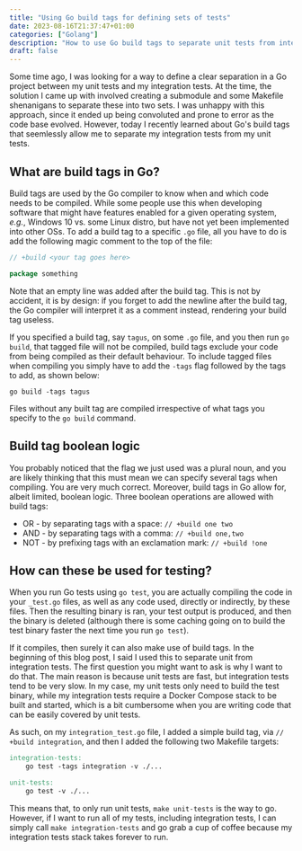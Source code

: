 ```yaml
---
title: "Using Go build tags for defining sets of tests"
date: 2023-08-16T21:37:47+01:00
categories: ["Golang"]
description: "How to use Go build tags to separate unit tests from integration or functional tests"
draft: false
---
```


Some time ago, I was looking for a way to define a clear separation in a Go project between my unit tests and my integration tests. At the time, the solution I came up with involved creating a submodule and some Makefile shenanigans to separate these into two sets. I was unhappy with this approach, since it ended up being convoluted and prone to error as the code base evolved. However, today I recently learned about Go's build tags that seemlessly allow me to separate my integration tests from my unit tests.

## What are build tags in Go?

Build tags are used by the Go compiler to know when and which code needs to be compiled. While some people use this when developing software that might have features enabled for a given operating system, *e.g.*, Windows 10 vs. some Linux distro, but have not yet been implemented into other OSs. To add a build tag to a specific `.go` file, all you have to do is add the following magic comment to the top of the file:

```go
// +build <your tag goes here>

package something
```

Note that an empty line was added after the build tag. This is not by accident, it is by design: if you forget to add the newline after the build tag, the Go compiler will interpret it as a comment instead, rendering your build tag useless. 

If you specified a build tag, say `tagus`, on some `.go` file, and you then run `go build`, that tagged file will not be compiled, build tags exclude your code from being compiled as their default behaviour. To include tagged files when compiling you simply have to add the `-tags` flag followed by the tags to add, as shown below:

```plaintext
go build -tags tagus
```

Files without any built tag are compiled irrespective of what tags you specify to the `go build` command.

## Build tag boolean logic

You probably noticed that the flag we just used was a plural noun, and you are likely thinking that this must mean we can specify several tags when compiling. You are very much correct. Moreover, build tags in Go allow for, albeit limited, boolean logic. Three boolean operations are allowed with build tags:

* OR - by separating tags with a space: `// +build one two`
* AND - by separating tags with a comma: `// +build one,two`
* NOT - by prefixing tags with an exclamation mark: `// +build !one`

## How can these be used for testing?

When you run Go tests using `go test`, you are actually compiling the code in your `_test.go` files, as well as any code used, directly or indirectly, by these files. Then the resulting binary is ran, your test output is produced, and then the binary is deleted (although there is some caching going on to build the test binary faster the next time you run `go test`).

If it compiles, then surely it can also make use of build tags. In the beginning of this blog post, I said I used this to separate unit from integration tests. The first question you might want to ask is why I want to do that. The main reason is because unit tests are fast, but integration tests tend to be very slow. In my case, my unit tests only need to build the test binary, while my integration tests require a Docker Compose stack to be built and started, which is a bit cumbersome when you are writing code that can be easily covered by unit tests.

As such, on my `integration_test.go` file, I added a simple build tag, via `// +build integration`, and then I added the following two Makefile targets:

```Makefile
integration-tests:
    go test -tags integration -v ./...

unit-tests:
    go test -v ./...
```

This means that, to only run unit tests, `make unit-tests` is the way to go. However, if I want to run all of my tests, including integration tests, I can simply call `make integration-tests` and go grab a cup of coffee because my integration tests stack takes forever to run.
